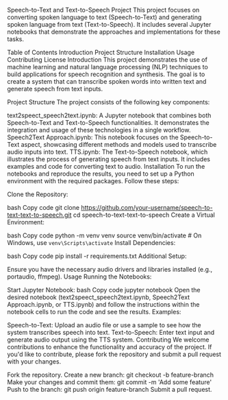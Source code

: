 Speech-to-Text and Text-to-Speech Project
This project focuses on converting spoken language to text (Speech-to-Text) and generating spoken language from text (Text-to-Speech). It includes several Jupyter notebooks that demonstrate the approaches and implementations for these tasks.

Table of Contents
Introduction
Project Structure
Installation
Usage
Contributing
License
Introduction
This project demonstrates the use of machine learning and natural language processing (NLP) techniques to build applications for speech recognition and synthesis. The goal is to create a system that can transcribe spoken words into written text and generate speech from text inputs.

Project Structure
The project consists of the following key components:

text2speect_speech2text.ipynb: A Jupyter notebook that combines both Speech-to-Text and Text-to-Speech functionalities. It demonstrates the integration and usage of these technologies in a single workflow.
Speech2Text Approach.ipynb: This notebook focuses on the Speech-to-Text aspect, showcasing different methods and models used to transcribe audio inputs into text.
TTS.ipynb: The Text-to-Speech notebook, which illustrates the process of generating speech from text inputs. It includes examples and code for converting text to audio.
Installation
To run the notebooks and reproduce the results, you need to set up a Python environment with the required packages. Follow these steps:

Clone the Repository:

bash
Copy code
git clone https://github.com/your-username/speech-to-text-text-to-speech.git
cd speech-to-text-text-to-speech
Create a Virtual Environment:

bash
Copy code
python -m venv venv
source venv/bin/activate  # On Windows, use `venv\Scripts\activate`
Install Dependencies:

bash
Copy code
pip install -r requirements.txt
Additional Setup:

Ensure you have the necessary audio drivers and libraries installed (e.g., portaudio, ffmpeg).
Usage
Running the Notebooks:

Start Jupyter Notebook:
bash
Copy code
jupyter notebook
Open the desired notebook (text2speect_speech2text.ipynb, Speech2Text Approach.ipynb, or TTS.ipynb) and follow the instructions within the notebook cells to run the code and see the results.
Examples:

Speech-to-Text: Upload an audio file or use a sample to see how the system transcribes speech into text.
Text-to-Speech: Enter text input and generate audio output using the TTS system.
Contributing
We welcome contributions to enhance the functionality and accuracy of the project. If you'd like to contribute, please fork the repository and submit a pull request with your changes.

Fork the repository.
Create a new branch: git checkout -b feature-branch
Make your changes and commit them: git commit -m 'Add some feature'
Push to the branch: git push origin feature-branch
Submit a pull request.

